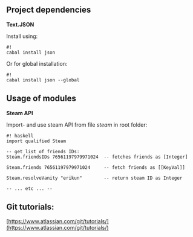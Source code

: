 ## Project dependencies
**Text.JSON**

Install using:
```
#!
cabal install json
```
Or for global installation:
```
#!
cabal install json --global
```

## Usage of modules
**Steam API**

Import- and use steam API from file *steam* in root folder:
```
#! haskell
import qualified Steam

-- get list of friends IDs:
Steam.friendsIDs 76561197979971024  -- fetches friends as [Integer]

Steam.friends 76561197979971024 	-- fetch friends as [[KeyVal]]

Steam.resolveVanity "erikun"		-- return steam ID as Integer

-- ... etc ... --
```


## Git tutorials:
[https://www.atlassian.com/git/tutorials/](https://www.atlassian.com/git/tutorials/)